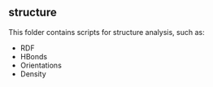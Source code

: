 ## structure
This folder contains scripts for structure analysis, such as:
* RDF
* HBonds
* Orientations
* Density

